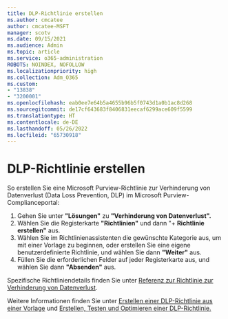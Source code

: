 ```yaml
---
title: DLP-Richtlinie erstellen
ms.author: cmcatee
author: cmcatee-MSFT
manager: scotv
ms.date: 09/15/2021
ms.audience: Admin
ms.topic: article
ms.service: o365-administration
ROBOTS: NOINDEX, NOFOLLOW
ms.localizationpriority: high
ms.collection: Adm_O365
ms.custom:
- "13838"
- "3200001"
ms.openlocfilehash: eab0ee7e64b5a4655b96b5f0743d1a0b1ac8d268
ms.sourcegitcommit: de17cf643683f8406831eecaf6299ace609f5599
ms.translationtype: HT
ms.contentlocale: de-DE
ms.lasthandoff: 05/26/2022
ms.locfileid: "65730918"
---
```

# <a name="create-dlp-policy"></a>DLP-Richtlinie erstellen

So erstellen Sie eine Microsoft Purview-Richtlinie zur Verhinderung von Datenverlust (Data Loss Prevention, DLP) im Microsoft Purview-Complianceportal:

1. Gehen Sie unter **"Lösungen"** zu **"Verhinderung von Datenverlust".**
1. Wählen Sie die Registerkarte **"Richtlinien"** und dann "+ **Richtlinie erstellen"** aus.   
1. Wählen Sie im Richtlinienassistenten die gewünschte Kategorie aus, um mit einer Vorlage zu beginnen, oder erstellen Sie eine eigene benutzerdefinierte Richtlinie, und wählen Sie dann **"Weiter"** aus.
1. Füllen Sie die erforderlichen Felder auf jeder Registerkarte aus, und wählen Sie dann **"Absenden"** aus.

Spezifische Richtliniendetails finden Sie unter [Referenz zur Richtlinie zur Verhinderung von Datenverlust](https://docs.microsoft.com/microsoft-365/compliance/dlp-policy-reference).

Weitere Informationen finden Sie unter [Erstellen einer DLP-Richtlinie aus einer Vorlage](https://docs.microsoft.com/microsoft-365/compliance/create-a-dlp-policy-from-a-template) und [Erstellen, Testen und Optimieren einer DLP-Richtlinie.](https://docs.microsoft.com/microsoft-365/compliance/create-test-tune-dlp-policy)